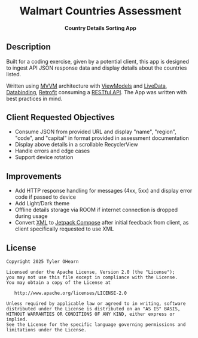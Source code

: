 <h1 align="center">Walmart Countries Assessment</h1>
<h4 align="center"> Country Details Sorting App</h4>

## Description
Built for a coding exercise, given by a potential client, this app is designed to ingest API JSON response data and display details about the countries listed.

Written using [MVVM](https://medium.com/swlh/understanding-mvvm-architecture-in-android-aa66f7e1a70b) architecture with [ViewModels](https://developer.android.com/topic/libraries/architecture/viewmodel) and [LiveData](https://developer.android.com/topic/libraries/architecture/livedata), [Databinding](https://developer.android.com/topic/libraries/data-binding), [Retrofit](https://square.github.io/retrofit/) consuming a [RESTful API](https://medium.com/android-news/consuming-rest-api-using-retrofit-library-in-android-ed47aef01ecb). The App was written with best practices in mind.

## Client Requested Objectives
* Consume JSON from provided URL and display "name", "region", "code", and "capital" in format provided in assessment documentation
* Display above details in a scrollable RecyclerView
* Handle errors and edge cases
* Support device rotation

## Improvements
* Add HTTP response handling for messages (4xx, 5xx) and display error code if passed to device
* Add Light/Dark theme
* Offline details storage via ROOM if internet connection is dropped during usage
* Convert [XML](https://developer.android.com/develop/ui/views/layout/declaring-layout) to [Jetpack Compose](https://developer.android.com/jetpack/compose) after initial feedback from client, as client specifically requested to use XML

## License
	Copyright 2025 Tyler OHearn
	
	Licensed under the Apache License, Version 2.0 (the "License");
	you may not use this file except in compliance with the License.
	You may obtain a copy of the License at
	
	   http://www.apache.org/licenses/LICENSE-2.0
	
	Unless required by applicable law or agreed to in writing, software
	distributed under the License is distributed on an "AS IS" BASIS,
	WITHOUT WARRANTIES OR CONDITIONS OF ANY KIND, either express or implied.
	See the License for the specific language governing permissions and
	limitations under the License.
